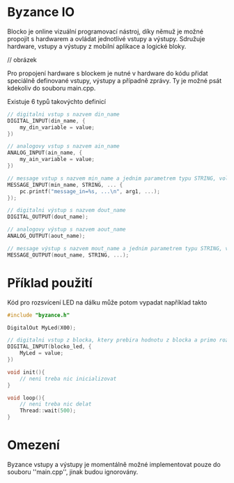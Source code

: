 # Byzance IO

Blocko je online vizuální programovací nástroj, díky němuž je možné propojit s hardwarem a ovládat jednotlivé vstupy a výstupy. Sdružuje hardware, vstupy a výstupy z mobilní aplikace a logické bloky.

// obrázek

Pro propojení hardware s blockem je nutné v hardware do kódu přidat speciálně definované vstupy, výstupy a případně zprávy. Ty je možné psát kdekoliv do souboru main.cpp.

Existuje 6 typů takovýchto definicí

```cpp
// digitalni vstup s nazvem din_name
DIGITAL_INPUT(din_name, {
    my_din_variable = value;
})

// analogovy vstup s nazvem ain_name
ANALOG_INPUT(ain_name, {
    my_ain_variable = value;
})

// message vstup s nazvem min_name a jednim parametrem typu STRING, volitelne jsou dalsi parametry
MESSAGE_INPUT(min_name, STRING, ... {
    pc.printf("message_in=%s, ...\n", arg1, ...);
});

// digitalni výstup s nazvem dout_name
DIGITAL_OUTPUT(dout_name);

// analogovy výstup s nazvem aout_name
ANALOG_OUTPUT(aout_name);

// message výstup s nazvem mout_name a jednim parametrem typu STRING, volitelne jsou dalsi parametry
MESSAGE_OUTPUT(mout_name, STRING, ...);
```

# Příklad použití

Kód pro rozsvícení LED na dálku může potom vypadat například takto

```cpp
#include "byzance.h"

DigitalOut MyLed(X00);

// digitalni vstup z blocka, ktery prebira hodnotu z blocka a primo rozsvicuje LED
DIGITAL_INPUT(blocko_led, {
    MyLed = value;
})

void init(){
    // neni treba nic inicializovat
}

void loop(){
    // neni treba nic delat
    Thread::wait(500);
}
```

# Omezení

Byzance vstupy a výstupy je momentálně možné implementovat pouze do souboru ''main.cpp'', jinak budou ignorovány.

